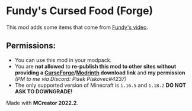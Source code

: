 # Fundy's Cursed Food (Forge)

This mod adds some items that come from [Fundy's video](https://youtu.be/h9yLFPI4PbY).

## Permissions:
* You can use this mod in your modpack.
* You are **not allowed** to **re-publish this mod to other sites without providing a [CurseForge](https://www.curseforge.com/minecraft/mc-mods/fundys-cursed-food)/[Modrinth](https://modrinth.com/mod/fundys-cursed-food) download link** and **my permission** *(PM to me via Discord: Písek Pískovec#4237)*
* The only supported version of Minecraft is `1.16.5` and `1.18.2` **DO NOT ASK TO DOWNGRADE!**

Made with **MCreator 2022.2**.
